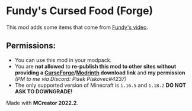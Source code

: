 # Fundy's Cursed Food (Forge)

This mod adds some items that come from [Fundy's video](https://youtu.be/h9yLFPI4PbY).

## Permissions:
* You can use this mod in your modpack.
* You are **not allowed** to **re-publish this mod to other sites without providing a [CurseForge](https://www.curseforge.com/minecraft/mc-mods/fundys-cursed-food)/[Modrinth](https://modrinth.com/mod/fundys-cursed-food) download link** and **my permission** *(PM to me via Discord: Písek Pískovec#4237)*
* The only supported version of Minecraft is `1.16.5` and `1.18.2` **DO NOT ASK TO DOWNGRADE!**

Made with **MCreator 2022.2**.
